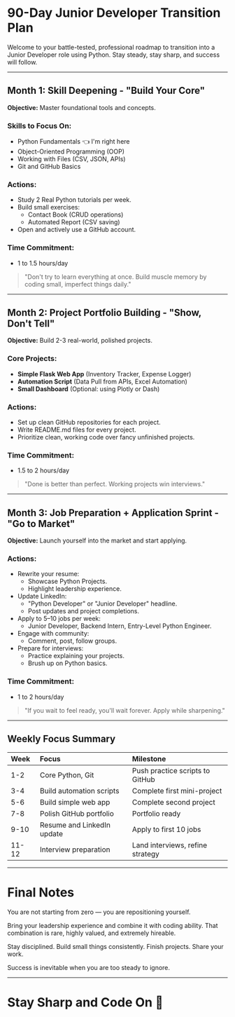 # 90-Day Junior Developer Transition Plan

Welcome to your battle-tested, professional roadmap to transition into a Junior Developer role using Python. Stay steady, stay sharp, and success will follow.

---

## Month 1: Skill Deepening - "Build Your Core"

**Objective:** Master foundational tools and concepts.

### Skills to Focus On:
- Python Fundamentals :point_left: I'm right here
- Object-Oriented Programming (OOP)
- Working with Files (CSV, JSON, APIs)
- Git and GitHub Basics

### Actions:
- Study 2 Real Python tutorials per week.
- Build small exercises:
  - Contact Book (CRUD operations)
  - Automated Report (CSV saving)
- Open and actively use a GitHub account.

### Time Commitment:
- 1 to 1.5 hours/day

> "Don't try to learn everything at once. Build muscle memory by coding small, imperfect things daily."

---

## Month 2: Project Portfolio Building - "Show, Don't Tell"

**Objective:** Build 2-3 real-world, polished projects.

### Core Projects:
- **Simple Flask Web App** (Inventory Tracker, Expense Logger)
- **Automation Script** (Data Pull from APIs, Excel Automation)
- **Small Dashboard** (Optional: using Plotly or Dash)

### Actions:
- Set up clean GitHub repositories for each project.
- Write README.md files for every project.
- Prioritize clean, working code over fancy unfinished projects.

### Time Commitment:
- 1.5 to 2 hours/day

> "Done is better than perfect. Working projects win interviews."

---

## Month 3: Job Preparation + Application Sprint - "Go to Market"

**Objective:** Launch yourself into the market and start applying.

### Actions:
- Rewrite your resume:
  - Showcase Python Projects.
  - Highlight leadership experience.
- Update LinkedIn:
  - "Python Developer" or "Junior Developer" headline.
  - Post updates and project completions.
- Apply to 5–10 jobs per week:
  - Junior Developer, Backend Intern, Entry-Level Python Engineer.
- Engage with community:
  - Comment, post, follow groups.
- Prepare for interviews:
  - Practice explaining your projects.
  - Brush up on Python basics.

### Time Commitment:
- 1 to 2 hours/day

> "If you wait to feel ready, you'll wait forever. Apply while sharpening."

---

## Weekly Focus Summary

| Week | Focus | Milestone |
|:---|:---|:---|
| 1-2 | Core Python, Git | Push practice scripts to GitHub |
| 3-4 | Build automation scripts | Complete first mini-project |
| 5-6 | Build simple web app | Complete second project |
| 7-8 | Polish GitHub portfolio | Portfolio ready |
| 9-10 | Resume and LinkedIn update | Apply to first 10 jobs |
| 11-12 | Interview preparation | Land interviews, refine strategy |

---

# Final Notes

You are not starting from zero — you are repositioning yourself.

Bring your leadership experience and combine it with coding ability. That combination is rare, highly valued, and extremely hireable.

Stay disciplined. Build small things consistently. Finish projects. Share your work.

Success is inevitable when you are too steady to ignore.

---

# Stay Sharp and Code On 🚀
